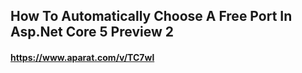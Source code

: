 ﻿## How To Automatically Choose A Free Port In Asp.Net Core 5 Preview 2

#### https://www.aparat.com/v/TC7wl
